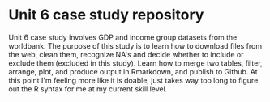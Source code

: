 # Unit 6 case study repository


Unit 6 case study involves GDP and income group datasets from the worldbank.
The purpose of this study is to learn how to download files from the web, clean them, recognize NA's and decide whether to include or exclude them (excluded in this study). Learn how to merge two tables, filter, arrange, plot, and produce output in Rmarkdown, and publish to Github.  At this point I'm feeling more like it is doable, just takes way too long to figure out the R syntax for me at my current skill level.
